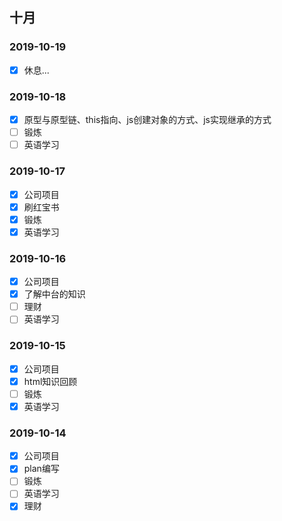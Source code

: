 ## 十月


### 2019-10-19
- [x] 休息...

### 2019-10-18
- [x] 原型与原型链、this指向、js创建对象的方式、js实现继承的方式
- [ ] 锻炼
- [ ] 英语学习

### 2019-10-17
- [x] 公司项目
- [x] 刷红宝书
- [x] 锻炼
- [x] 英语学习

### 2019-10-16
- [x] 公司项目
- [x] 了解中台的知识
- [ ] 理财
- [ ] 英语学习

### 2019-10-15
- [x] 公司项目
- [x] html知识回顾
- [ ] 锻炼
- [X] 英语学习

### 2019-10-14
- [x] 公司项目
- [x] plan编写
- [ ] 锻炼
- [ ] 英语学习
- [x] 理财
